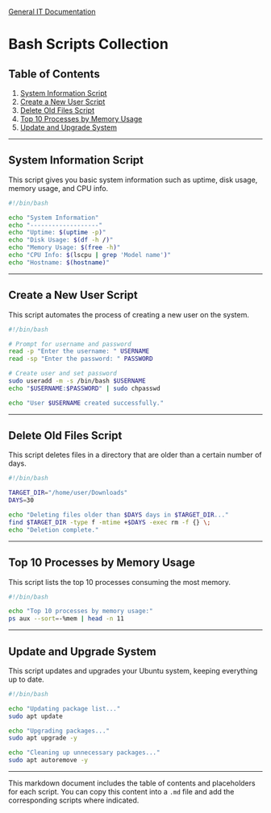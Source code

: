 [General IT Documentation](../README.md)
# Bash Scripts Collection

## Table of Contents
1. [System Information Script](#system-information-script)
2. [Create a New User Script](#create-a-new-user-script)
3. [Delete Old Files Script](#delete-old-files-script)
4. [Top 10 Processes by Memory Usage](#top-10-processes-by-memory-usage)
5. [Update and Upgrade System](#update-and-upgrade-system)

---

## System Information Script

This script gives you basic system information such as uptime, disk usage, memory usage, and CPU info.
```bash
#!/bin/bash

echo "System Information"
echo "-------------------"
echo "Uptime: $(uptime -p)"
echo "Disk Usage: $(df -h /)"
echo "Memory Usage: $(free -h)"
echo "CPU Info: $(lscpu | grep 'Model name')"
echo "Hostname: $(hostname)"
```

---

## Create a New User Script

This script automates the process of creating a new user on the system.

```bash
#!/bin/bash

# Prompt for username and password
read -p "Enter the username: " USERNAME
read -sp "Enter the password: " PASSWORD

# Create user and set password
sudo useradd -m -s /bin/bash $USERNAME
echo "$USERNAME:$PASSWORD" | sudo chpasswd

echo "User $USERNAME created successfully."
```

---

## Delete Old Files Script

This script deletes files in a directory that are older than a certain number of days.

```bash
#!/bin/bash

TARGET_DIR="/home/user/Downloads"
DAYS=30

echo "Deleting files older than $DAYS days in $TARGET_DIR..."
find $TARGET_DIR -type f -mtime +$DAYS -exec rm -f {} \;
echo "Deletion complete."
```

---

## Top 10 Processes by Memory Usage

This script lists the top 10 processes consuming the most memory.

```bash
#!/bin/bash

echo "Top 10 processes by memory usage:"
ps aux --sort=-%mem | head -n 11
```

---

## Update and Upgrade System

This script updates and upgrades your Ubuntu system, keeping everything up to date.

```bash
#!/bin/bash

echo "Updating package list..."
sudo apt update

echo "Upgrading packages..."
sudo apt upgrade -y

echo "Cleaning up unnecessary packages..."
sudo apt autoremove -y
```

---

This markdown document includes the table of contents and placeholders for each script. You can copy this content into a `.md` file and add the corresponding scripts where indicated.
